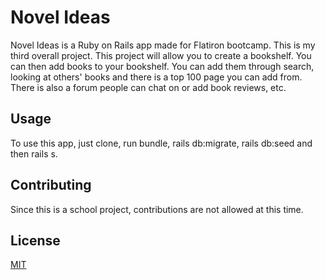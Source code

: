 # Novel Ideas
Novel Ideas is a Ruby on Rails app made for Flatiron bootcamp. This is my third overall project.
This project will allow you to create a bookshelf. You can then add books to your bookshelf. You can
add them through search, looking at others' books and there is a top 100 page you can add from.
There is also a forum people can chat on or add book reviews, etc.

## Usage
To use this app, just clone, run bundle, rails db:migrate, rails db:seed and then rails s.

## Contributing
Since this is a school project, contributions are not allowed at this time.

## License
[MIT](https://choosealicense.com/licenses/mit/)
